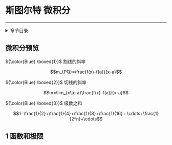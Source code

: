 # 斯图尔特 微积分

---  
<details>
<summary>章节目录</summary>

[[toc]]

</details>

## 微积分预览

${\color{Blue} \boxed{1}}$ 割线的斜率

$$m_{PQ}=\frac{f(x)-f(a)}{x-a}$$

${\color{Blue} \boxed{2}}$ 切线的斜率

$$m=\lim_{x\to a}\frac{f(x)-f(a)}{x-a}$$

${\color{Blue} \boxed{3}}$ 级数之和

$$1=\frac{1}{2}+\frac{1}{4}+\frac{1}{8}+\frac{1}{16}+ \cdots+\frac{1}{2^n}+\cdots$$


## 1 函数和极限